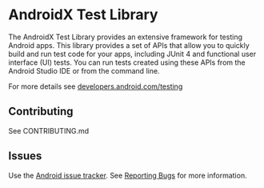 # AndroidX Test Library

The AndroidX Test Library provides an extensive framework for testing Android apps. This library provides a set of APIs that allow you to quickly build and run test code for your apps, including JUnit 4 and functional user interface (UI) tests. You can run tests created using these APIs from the Android Studio IDE or from the command line.

For more details see [developers.android.com/testing](https://developers.android.com/testing)

## Contributing

See CONTRIBUTING.md

## Issues
Use the [Android issue tracker](https://b./issues/new?component=192735). See [Reporting Bugs](https://source.android.com/setup/contribute/report-bugs) for more information.
